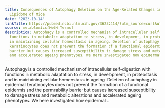 ```yaml
---
title: Consequences of Autophagy Deletion on the Age-Related Changes in the Epidermal
  Lipidome of Mice
date: '2022-10-14'
linkTitle: https://pubmed.ncbi.nlm.nih.gov/36232414/?utm_source=curl&utm_medium=rss&utm_campaign=pubmed-2&utm_content=1Zkrxt7ktlCbHBXEV3v65xxSnkSWNsJ1A6Fq3gBniKhGfIUslK&fc=20210907212339&ff=20221017215355&v=2.17.8
source: metablomics[MeSH Terms]
description: Autophagy is a controlled mechanism of intracellular self-digestion with
  functions in metabolic adaptation to stress, in development, in proteostasis and
  in maintaining cellular homeostasis in ageing. Deletion of autophagy in epidermal
  keratinocytes does not prevent the formation of a functional epidermis and the permeability
  barrier but causes increased susceptibility to damage stress and metabolic alterations
  and accelerated ageing phenotypes. We here investigated how epidermal ...
---
```

Autophagy is a controlled mechanism of intracellular self-digestion with functions in metabolic adaptation to stress, in development, in proteostasis and in maintaining cellular homeostasis in ageing. Deletion of autophagy in epidermal keratinocytes does not prevent the formation of a functional epidermis and the permeability barrier but causes increased susceptibility to damage stress and metabolic alterations and accelerated ageing phenotypes. We here investigated how epidermal ...